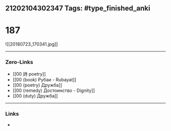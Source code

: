 21202104302347
Tags: #type_finished_anki 
---
# 187

![[20180723_170341.jpg]]

---
### Zero-Links
- [[00 詩 poetry]]
- [[00 (book) Рубаи - Rubayat]]
- [[00 (poetry) Дружба]]
- [[00 (remedy) Достоинство - Dignity]]
- [[00 (duty) Дружба]]
---
### Links
-
